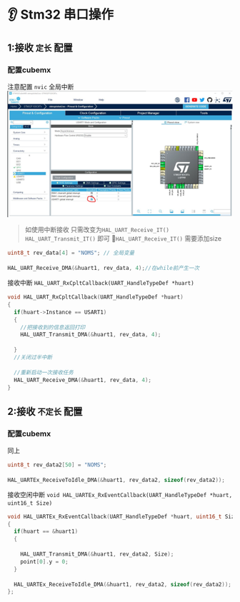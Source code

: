 # :ear: Stm32 串口操作

## 1:接收 `定长` 配置

### 配置cubemx

注意配置 `nvic` 全局中断
![img](./img/uart01.png)


> 如使用中断接收 只需改变为`HAL_UART_Receive_IT()` `HAL_UART_Transmit_IT()` 即可
> :book:`HAL_UART_Receive_IT()` 需要添加size
```c
uint8_t rev_data[4] = "NOMS"; // 全局变量

HAL_UART_Receive_DMA(&huart1, rev_data, 4);//在while前产生一次
```


接收中断  `HAL_UART_RxCpltCallback(UART_HandleTypeDef *huart)`
```c
void HAL_UART_RxCpltCallback(UART_HandleTypeDef *huart)
{
  if(huart->Instance == USART1)
  { 
    //把接收到的信息返回打印
    HAL_UART_Transmit_DMA(&huart1, rev_data, 4);
    
  }
  //关闭过半中断
  
  //重新启动一次接收任务
  HAL_UART_Receive_DMA(&huart1, rev_data, 4);
}
```


## 2:接收 `不定长` 配置
### 配置cubemx
同上

```c
uint8_t rev_data2[50] = "NOMS";

HAL_UARTEx_ReceiveToIdle_DMA(&huart1, rev_data2, sizeof(rev_data2));
```

接收空闲中断 `void HAL_UARTEx_RxEventCallback(UART_HandleTypeDef *huart, uint16_t Size)`
```c
void HAL_UARTEx_RxEventCallback(UART_HandleTypeDef *huart, uint16_t Size)
{
  if(huart == &huart1)
  {

    HAL_UART_Transmit_DMA(&huart1, rev_data2, Size);
    point[0].y = 0;
  }

  HAL_UARTEx_ReceiveToIdle_DMA(&huart1, rev_data2, sizeof(rev_data2));
};
```



